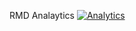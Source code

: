 RMD Analaytics
[![Analytics](https://predix-beacon.appspot.com/UA-82773213-1/rmd-analytics/ref-app-analytic-cf/readme?pixel)](https://github.com/PredixDev)
